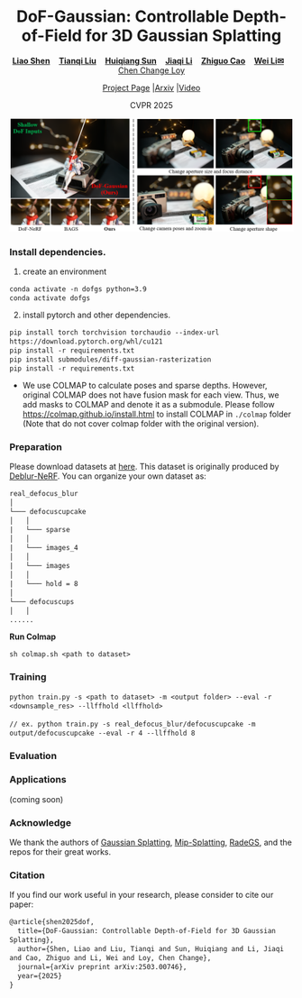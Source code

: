 <p align="center">
  <h1 align="center">DoF-Gaussian: Controllable Depth-of-Field for 3D Gaussian Splatting</h1>
  <p align="center">
    <a href="https://leoshen917.github.io/"><strong>Liao Shen</strong></a>
    &nbsp;&nbsp;
    <a href="https://tqtqliu.github.io/"><strong>Tianqi Liu</strong></a>
    &nbsp;&nbsp;
    <a href="https://huiqiang-sun.github.io/"><strong>Huiqiang Sun</strong></a>
    &nbsp;&nbsp;
    <a href="https://lijia7.github.io"><strong>Jiaqi Li</strong></a>
    &nbsp;&nbsp;
    <a href="http://english.aia.hust.edu.cn/info/1085/1528.htm"><strong>Zhiguo Cao</strong></a>
    &nbsp;&nbsp;
    <a href="https://weivision.github.io/"><strong>Wei Li<sep>✉</sep></strong></a>
    &nbsp;&nbsp;
    <a href="https://www.mmlab-ntu.com/person/ccloy/index.html"<strong>Chen Change Loy</strong></a>
  </p>
  <p align="center">
    <a href="https://dof-gaussian.github.io/"<strong>Project Page</strong></a> |<a href="https://arxiv.org/abs/2503.00746"<strong>Arxiv</strong></a> |<a href="https://www.youtube.com/watch?v=-kaWXVW0TCg"<strong>Video</strong></a> 
  </p>
  <p align="center">
    CVPR 2025
  </p>
</p>


<div align="center">
        <img src="./assets/teaser1.png">
  </div>

### Install dependencies.

1. create an  environment

```
conda activate -n dofgs python=3.9
conda activate dofgs
```

2. install pytorch and other dependencies.

```
pip install torch torchvision torchaudio --index-url https://download.pytorch.org/whl/cu121
pip install -r requirements.txt
pip install submodules/diff-gaussian-rasterization
pip install -r requirements.txt
```

- We use COLMAP to calculate poses and sparse depths. However, original COLMAP does not have fusion mask for each view. Thus, we add masks to COLMAP and denote it as a submodule. Please follow https://colmap.github.io/install.html to install COLMAP in `./colmap` folder (Note that do not cover colmap folder with the original version).

### Preparation

Please download datasets at [here](https://drive.google.com/drive/folders/1qXSgGWUbgIfKdNK16AytEHvxO0lRZ0K5). This dataset is originally produced by [Deblur-NeRF](https://github.com/limacv/Deblur-NeRF). You can organize your own dataset as:

```
real_defocus_blur
│
└─── defocuscupcake
│   │
|   └─── sparse
│   │
|   └─── images_4
│   │
|   └─── images
│   │
|   └─── hold = 8
│ 
└─── defocuscups
│   │
......

```

**Run Colmap**

```
sh colmap.sh <path to dataset>
```

### Training

```
python train.py -s <path to dataset> -m <output folder> --eval -r <downsample_res> --llffhold <llffhold>

// ex. python train.py -s real_defocus_blur/defocuscupcake -m output/defocuscupcake --eval -r 4 --llffhold 8
```

### Evaluation



### Applications

(coming soon)

### Acknowledge

We thank the authors of [Gaussian Splatting](), [Mip-Splatting](https://github.com/graphdeco-inria/gaussian-splatting/tree/main), [RadeGS](https://github.com/BaowenZ/RaDe-GS/tree/main), and the repos for their great works.

### Citation
If you find our work useful in your research, please consider to cite our paper:

```
@article{shen2025dof,
  title={DoF-Gaussian: Controllable Depth-of-Field for 3D Gaussian Splatting},
  author={Shen, Liao and Liu, Tianqi and Sun, Huiqiang and Li, Jiaqi and Cao, Zhiguo and Li, Wei and Loy, Chen Change},
  journal={arXiv preprint arXiv:2503.00746},
  year={2025}
}
```
